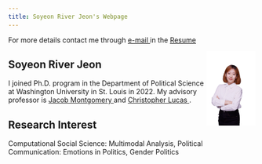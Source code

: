 ```yaml
---
title: Soyeon River Jeon's Webpage
---
```


For more details contact me through <a href="j.soyeon@wustl.edu"> e-mail </a> in the <a href="https://river-jeon.github.io/pdf/JEON__SO_YEON_s_Resume_2024_01_30.pdf" target="_blank"> Resume </a>


<img align="right" src="pictures/Picture1.png" width=100>

## Soyeon River Jeon

I joined Ph.D. program in the Department of Political Science at Washington University in St. Louis in 2022. My advisory professor is <a href="https://polisci.wustl.edu/people/jacob-montgomery"> Jacob Montgomery </a> and <a href="https://christopherlucas.org/"> Christopher Lucas </a>.

## Research Interest
Computational Social Science: Multimodal Analysis, Political Communication: Emotions in Politics, Gender Politics




